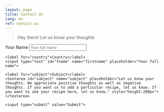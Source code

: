 ```yaml
---
layout: page
title: Contact Us
lang: en
ref: contact-us
---
```


> Hey there! Let us know your thoughts


<div class="form-container">
  <form action="https://usebasin.com/f/3fe1f57d50e7">
    <label for="fname">Your Name</label>
    <input type="text" id="fname" name="firstname" placeholder="Your full name">

    <label for="country">Country</label>
    <input type="text" id="fname" name="firstname" placeholder="Your full name">

    <label for="subject">Subject</label>
    <textarea id="subject" name="subject" placeholder="Let us know your thoughts. We appreciate positive thoughts as well as negative thoughts. If you want us to add a particular recipe, let us know. If you want to see your recipe here, let us know." style="height:200px"></textarea>

    <input type="submit" value="Submit">
  </form>
</div>